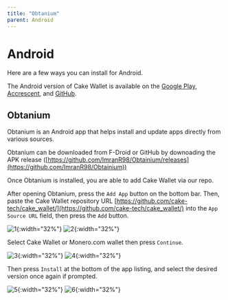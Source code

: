 ```yaml
---
title: "Obtanium"
parent: Android
---
```


# Android

Here are a few ways you can install for Android.

The Android version of Cake Wallet is available on the [Google Play](https://play.google.com/store/apps/details?id=com.cakewallet.cake_wallet&referrer=utm_source%3Dguides.cakewallet.com%26utm_medium%3Dwebsite), [Accrescent](https://accrescent.app/app/com.cakewallet.cake_wallet), and [GitHub](https://github.com/cake-tech/cake_wallet/).

## Obtanium

Obtanium is an Android app that helps install and update apps directly from various sources.

Obtanium can be downloaded from F-Droid or GitHub by downoading the APK release ([https://github.com/ImranR98/Obtainium/releases](https://github.com/ImranR98/Obtainium))

Once Obtanium is installed, you are able to add Cake Wallet via our repo.

After opening Obtanium, press the `Add App` button on the bottom bar. Then, paste the Cake Wallet repository URL [https://github.com/cake-tech/cake_wallet/](https://github.com/cake-tech/cake_wallet/) into the `App Source URL` field, then press the `Add` button.

![1](./obtanium-1.png){:width="32%"}
![2](./obtanium-2.png){:width="32%"}

Select Cake Wallet or Monero.com wallet then press `Continue`.

![3](./obtanium-3.png){:width="32%"}
![4](./obtanium-4.png){:width="32%"}

Then press `Install` at the bottom of the app listing, and select the desired version once again if prompted.

![5](./obtanium-5.png){:width="32%"}
![6](./obtanium-6.png){:width="32%"}